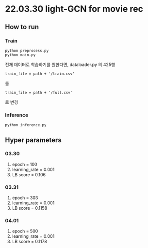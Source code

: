 # 22.03.30 light-GCN for movie rec
## How to run

### Train
```
python preprocess.py
python main.py

```
전체 데이터로 학습하기를 원한다면,
dataloader.py 의 425행
```
train_file = path + '/train.csv'
```
를
```
train_file = path + '/full.csv'
```
로 변경

### Inference
```
python inference.py
```

## Hyper parameters
### 03.30
1. epoch = 100
2. learning_rate = 0.001
3. LB score = 0.106

### 03.31
1. epoch = 303
2. learning_rate = 0.001
3. LB score = 0.1158

### 04.01
1. epoch = 500
2. learning_rate = 0.001
3. LB score = 0.1178

